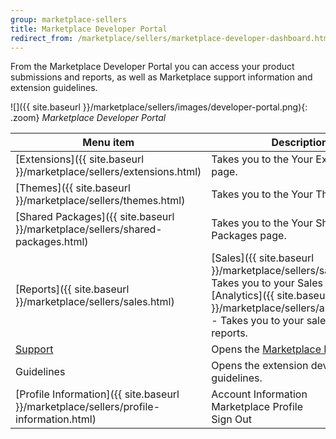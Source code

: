 ```yaml
---
group: marketplace-sellers
title: Marketplace Developer Portal
redirect_from: /marketplace/sellers/marketplace-developer-dashboard.html
---
```


From the Marketplace Developer Portal you can access your product submissions and reports, as well as Marketplace support information and extension guidelines.

![]({{ site.baseurl }}/marketplace/sellers/images/developer-portal.png){: .zoom}
_Marketplace Developer Portal_

|Menu item|Description|
|--- |--- |
|[Extensions]({{ site.baseurl }}/marketplace/sellers/extensions.html)|Takes you to the Your Extensions page.|
|[Themes]({{ site.baseurl }}/marketplace/sellers/themes.html)|Takes you to the Your Themes page.|
|[Shared Packages]({{ site.baseurl }}/marketplace/sellers/shared-packages.html)|Takes you to the Your Shared Packages page.|
|[Reports]({{ site.baseurl }}/marketplace/sellers/sales.html)|[Sales]({{ site.baseurl }}/marketplace/sellers/sales.html) - Takes you to your Sales reports.<br/>[Analytics]({{ site.baseurl }}/marketplace/sellers/analytics.html) - Takes you to your sales Analytics reports.|
|[Support](https://marketplacesupport.magento.com/hc/en-us)|Opens the [Marketplace Help Center](https://marketplacesupport.magento.com/hc/en-us).|
|Guidelines|Opens the extension development guidelines.|
|[Profile Information]({{ site.baseurl }}/marketplace/sellers/profile-information.html)|Account Information<br/>Marketplace Profile<br/>Sign Out|
